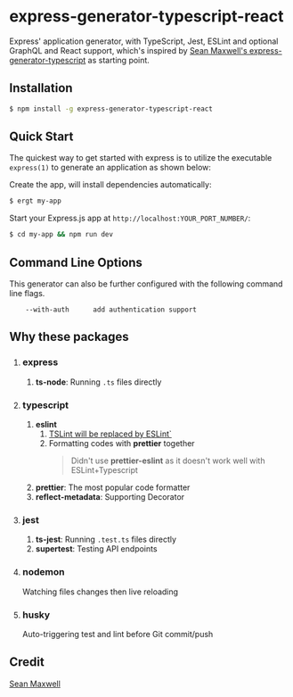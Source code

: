 # express-generator-typescript-react
Express' application generator, with TypeScript, Jest, ESLint and optional GraphQL and React support, which's inspired by [Sean Maxwell's express-generator-typescript](https://github.com/seanpmaxwell/express-generator-typescript) as starting point.


## Installation

```sh
$ npm install -g express-generator-typescript-react
```

## Quick Start

The quickest way to get started with express is to utilize the executable `express(1)` to generate an application as shown below:

Create the app, will install dependencies automatically:

```bash
$ ergt my-app
```

Start your Express.js app at `http://localhost:YOUR_PORT_NUMBER/`:

```bash
$ cd my-app && npm run dev
```

## Command Line Options

This generator can also be further configured with the following command line flags.

        --with-auth      add authentication support

## Why these packages

1. ### express 
    1. **ts-node**: Running `.ts` files directly
1. ### typescript
    1. **eslint**
        1. [TSLint will be replaced by ESLint`](https://github.com/palantir/tslint/issues/4534)
        1. Formatting codes with **prettier** together
            >Didn't use **prettier-eslint** as it doesn't work well with ESLint+Typescript
    1. **prettier**: The most popular code formatter
    1. **reflect-metadata**: Supporting Decorator
1. ### jest
    1. **ts-jest**: Running `.test.ts` files directly
    1. **supertest**: Testing API endpoints
1. ### nodemon
    Watching files changes then live reloading
1. ### husky
    Auto-triggering test and lint before Git commit/push

## Credit
[Sean Maxwell](https://github.com/seanpmaxwell/express-generator-typescript)
